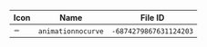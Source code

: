 | Icon | Name | File ID |
| ---  | ---  | ---     |
| ![](animationnocurve.png) | `animationnocurve` | `-6874279867631124203` |
